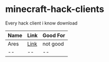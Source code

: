 # minecraft-hack-clients
Every hack client i know download

Name | Link | Good For 
|--|--|--|
Ares | [Link](https://aresclient.org/) | not good 
|--|--|--|

